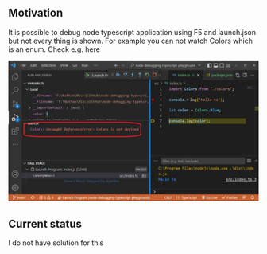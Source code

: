 <h2>Motivation</h2>
It is possible to debug node typescript application using F5 and launch.json but not every thing is shown. For example you can not watch Colors which is an enum. Check e.g. here

![image](./figs/enum-problem.png)

<h2>Current status</h2>
I do not have solution for this


